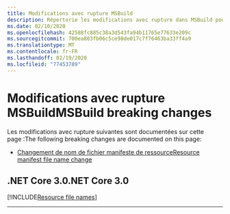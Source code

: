 ```yaml
---
title: Modifications avec rupture MSBuild
description: Répertorie les modifications avec rupture dans MSBuild pour .NET Core.
ms.date: 02/10/2020
ms.openlocfilehash: 42588fc885c38a3d543fa94b11765e77633e209c
ms.sourcegitcommit: 700ea803fb06c5ce98de017c7f76463ba33ff4a9
ms.translationtype: MT
ms.contentlocale: fr-FR
ms.lasthandoff: 02/19/2020
ms.locfileid: "77453789"
---
```

# <a name="msbuild-breaking-changes"></a><span data-ttu-id="da5ca-103">Modifications avec rupture MSBuild</span><span class="sxs-lookup"><span data-stu-id="da5ca-103">MSBuild breaking changes</span></span>

<span data-ttu-id="da5ca-104">Les modifications avec rupture suivantes sont documentées sur cette page :</span><span class="sxs-lookup"><span data-stu-id="da5ca-104">The following breaking changes are documented on this page:</span></span>

- [<span data-ttu-id="da5ca-105">Changement de nom de fichier manifeste de ressource</span><span class="sxs-lookup"><span data-stu-id="da5ca-105">Resource manifest file name change</span></span>](#resource-manifest-file-names)

## <a name="net-core-30"></a><span data-ttu-id="da5ca-106">.NET Core 3.0</span><span class="sxs-lookup"><span data-stu-id="da5ca-106">.NET Core 3.0</span></span>

[!INCLUDE[Resource file names](~/includes/core-changes/msbuild/3.0/resource-manifest-name.md)]

***
